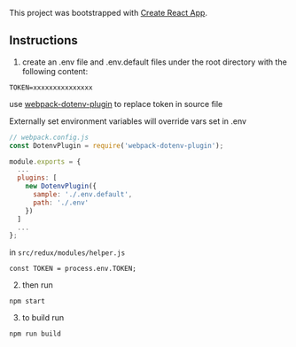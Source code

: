 This project was bootstrapped with [Create React App](https://github.com/facebookincubator/create-react-app).


Instructions
---

1. create an .env file and .env.default files under the root directory with the following content:
```
TOKEN=xxxxxxxxxxxxxxx
```

use [webpack-dotenv-plugin](https://github.com/nwinch/webpack-dotenv-plugin) to replace token in source file

Externally set environment variables will override vars set in .env

```javascript
// webpack.config.js
const DotenvPlugin = require('webpack-dotenv-plugin');

module.exports = {
  ...
  plugins: [
    new DotenvPlugin({
      sample: './.env.default',
      path: './.env'
    })
  ]
  ...
};
```

in `src/redux/modules/helper.js`
```
const TOKEN = process.env.TOKEN;
```

2. then
run
```
npm start
```

3. to build
run
```
npm run build
```
